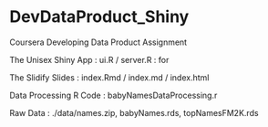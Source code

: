 # DevDataProduct_Shiny
Coursera Developing Data Product Assignment


The Unisex Shiny App : ui.R / server.R : for 

The Slidify Slides : index.Rmd / index.md / index.html

Data Processing R Code : babyNamesDataProcessing.r

Raw Data : ./data/names.zip, babyNames.rds, topNamesFM2K.rds
